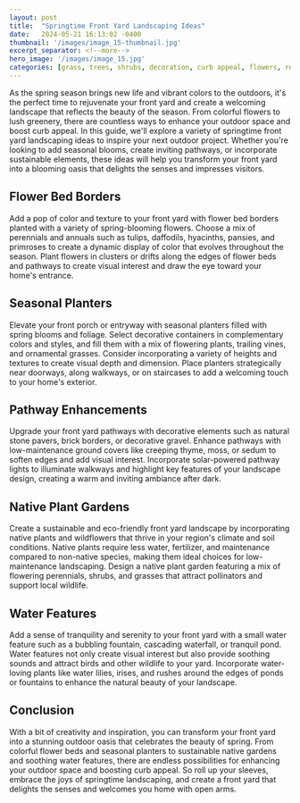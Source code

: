 ```yaml
---
layout: post
title:  "Springtime Front Yard Landscaping Ideas"
date:   2024-05-21 16:13:02 -0400
thumbnail: '/images/image_15-thumbnail.jpg'
excerpt_separator: <!--more-->
hero_image: '/images/image_15.jpg'
categories: [grass, trees, shrubs, decoration, curb appeal, flowers, recreation]
---
```

As the spring season brings new life and vibrant colors to the outdoors, it's the perfect time to rejuvenate your front yard and create a welcoming landscape that reflects the beauty of the season.<!--more--> From colorful flowers to lush greenery, there are countless ways to enhance your outdoor space and boost curb appeal. In this guide, we'll explore a variety of springtime front yard landscaping ideas to inspire your next outdoor project. Whether you're looking to add seasonal blooms, create inviting pathways, or incorporate sustainable elements, these ideas will help you transform your front yard into a blooming oasis that delights the senses and impresses visitors.

## Flower Bed Borders
Add a pop of color and texture to your front yard with flower bed borders planted with a variety of spring-blooming flowers. Choose a mix of perennials and annuals such as tulips, daffodils, hyacinths, pansies, and primroses to create a dynamic display of color that evolves throughout the season. Plant flowers in clusters or drifts along the edges of flower beds and pathways to create visual interest and draw the eye toward your home's entrance.

## Seasonal Planters
Elevate your front porch or entryway with seasonal planters filled with spring blooms and foliage. Select decorative containers in complementary colors and styles, and fill them with a mix of flowering plants, trailing vines, and ornamental grasses. Consider incorporating a variety of heights and textures to create visual depth and dimension. Place planters strategically near doorways, along walkways, or on staircases to add a welcoming touch to your home's exterior.

## Pathway Enhancements
Upgrade your front yard pathways with decorative elements such as natural stone pavers, brick borders, or decorative gravel. Enhance pathways with low-maintenance ground covers like creeping thyme, moss, or sedum to soften edges and add visual interest. Incorporate solar-powered pathway lights to illuminate walkways and highlight key features of your landscape design, creating a warm and inviting ambiance after dark.

## Native Plant Gardens
Create a sustainable and eco-friendly front yard landscape by incorporating native plants and wildflowers that thrive in your region's climate and soil conditions. Native plants require less water, fertilizer, and maintenance compared to non-native species, making them ideal choices for low-maintenance landscaping. Design a native plant garden featuring a mix of flowering perennials, shrubs, and grasses that attract pollinators and support local wildlife.

## Water Features
Add a sense of tranquility and serenity to your front yard with a small water feature such as a bubbling fountain, cascading waterfall, or tranquil pond. Water features not only create visual interest but also provide soothing sounds and attract birds and other wildlife to your yard. Incorporate water-loving plants like water lilies, irises, and rushes around the edges of ponds or fountains to enhance the natural beauty of your landscape.

## Conclusion
With a bit of creativity and inspiration, you can transform your front yard into a stunning outdoor oasis that celebrates the beauty of spring. From colorful flower beds and seasonal planters to sustainable native gardens and soothing water features, there are endless possibilities for enhancing your outdoor space and boosting curb appeal. So roll up your sleeves, embrace the joys of springtime landscaping, and create a front yard that delights the senses and welcomes you home with open arms.
